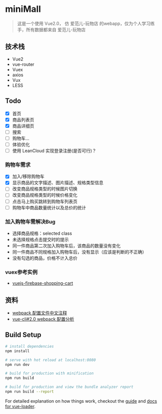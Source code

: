 # miniMall

> 这是一个使用 Vue2.0， 仿 爱范儿-玩物店 的webapp，仅为个人学习练手，所有数据都来自 爱范儿-玩物店


## 技术栈
- Vue2
- vue-router
- Vuex
- axios
- Vux
- LESS

## Todo
- [x] 首页
- [x] 商品列表页
- [X] 商品详细页
- [ ] 搜索
- [ ] 购物车...
- [ ] 体验优化
- [ ] 使用 LeanCloud 实现登录注册(是否可行)？

### 购物车需求
- [x] 加入/移除购物车
- [x] 显示商品的文字描述、图片描述、规格类型信息
- [ ] 改变商品规格类型的时候图片切换
- [ ] 改变商品规格类型的时候价格变化
- [ ] 点击马上购买跳转到购物车列表页
- [ ] 购物车中商品数量统计以及总价的统计

### 加入购物车需解决Bug
- 选择商品规格：selected class
- 未选择规格点击提交时的提示
- 同一件商品第二次加入购物车后，该商品的数量没有变化
- 同一件商品不同规格加入购物车后，没有显示（应该是判断的不正确）
- 没有勾选的商品，价格不计入总价

### vuex参考实例
- [vuejs-firebase-shopping-cart](https://github.com/ittus/vuejs-firebase-shopping-cart)

## 资料
- [webpack 配置文件中文注释](http://www.qdfuns.com/notes/40585/9e2cd48b5ef2c1fc14118eabe67d11bc.html)
- [vue-cli#2.0 webpack 配置分析](https://juejin.im/post/584e48b2ac502e006c74a120)

## Build Setup

``` bash
# install dependencies
npm install

# serve with hot reload at localhost:8080
npm run dev

# build for production with minification
npm run build

# build for production and view the bundle analyzer report
npm run build --report
```

For detailed explanation on how things work, checkout the [guide](http://vuejs-templates.github.io/webpack/) and [docs for vue-loader](http://vuejs.github.io/vue-loader).
